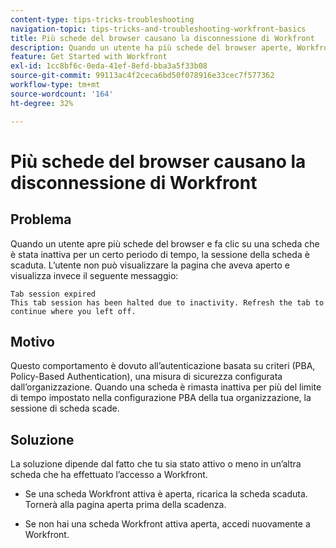 ```yaml
---
content-type: tips-tricks-troubleshooting
navigation-topic: tips-tricks-and-troubleshooting-workfront-basics
title: Più schede del browser causano la disconnessione di Workfront
description: Quando un utente ha più schede del browser aperte, Workfront potrebbe disconnettersi automaticamente.
feature: Get Started with Workfront
exl-id: 1cc8bf6c-0eda-41ef-8efd-bba3a5f33b08
source-git-commit: 99113ac4f2ceca6bd50f078916e33cec7f577362
workflow-type: tm+mt
source-wordcount: '164'
ht-degree: 32%

---
```


# Più schede del browser causano la disconnessione di Workfront

## Problema

Quando un utente apre più schede del browser e fa clic su una scheda che è stata inattiva per un certo periodo di tempo, la sessione della scheda è scaduta. L’utente non può visualizzare la pagina che aveva aperto e visualizza invece il seguente messaggio:

```
Tab session expired
This tab session has been halted due to inactivity. Refresh the tab to continue where you left off.
```

## Motivo

Questo comportamento è dovuto all’autenticazione basata su criteri (PBA, Policy-Based Authentication), una misura di sicurezza configurata dall’organizzazione. Quando una scheda è rimasta inattiva per più del limite di tempo impostato nella configurazione PBA della tua organizzazione, la sessione di scheda scade.

## Soluzione

La soluzione dipende dal fatto che tu sia stato attivo o meno in un’altra scheda che ha effettuato l’accesso a Workfront.

* Se una scheda Workfront attiva è aperta, ricarica la scheda scaduta. Tornerà alla pagina aperta prima della scadenza.

* Se non hai una scheda Workfront attiva aperta, accedi nuovamente a Workfront.
